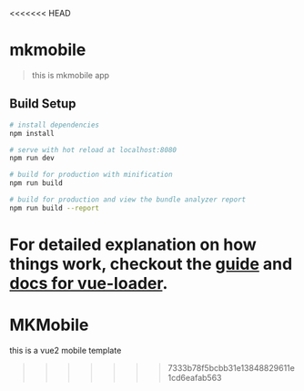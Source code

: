 <<<<<<< HEAD
# mkmobile

> this is mkmobile app

## Build Setup

``` bash
# install dependencies
npm install

# serve with hot reload at localhost:8080
npm run dev

# build for production with minification
npm run build

# build for production and view the bundle analyzer report
npm run build --report
```

For detailed explanation on how things work, checkout the [guide](http://vuejs-templates.github.io/webpack/) and [docs for vue-loader](http://vuejs.github.io/vue-loader).
=======
# MKMobile
this is a vue2 mobile template
>>>>>>> 7333b78f5bcbb31e13848829611e1cd6eafab563
